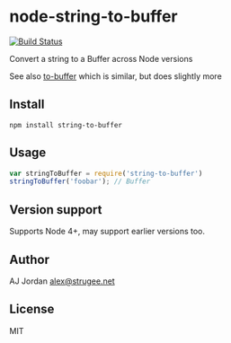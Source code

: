 # node-string-to-buffer

[![Build Status](https://travis-ci.org/strugee/node-string-to-buffer.svg?branch=master)](https://travis-ci.org/strugee/node-string-to-buffer)

Convert a string to a Buffer across Node versions

See also [to-buffer](https://www.npmjs.com/package/to-buffer) which is similar, but does slightly more

## Install

```
npm install string-to-buffer
```

## Usage

```js
var stringToBuffer = require('string-to-buffer')
stringToBuffer('foobar'); // Buffer
```

## Version support

Supports Node 4+, may support earlier versions too.

## Author

AJ Jordan <alex@strugee.net>

## License

MIT
